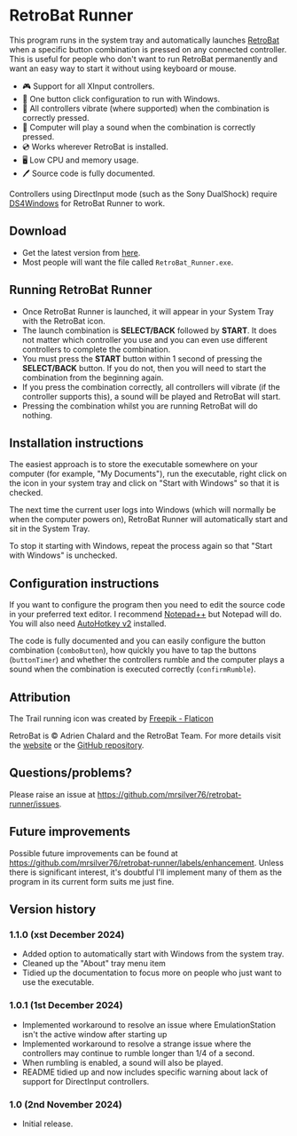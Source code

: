 # RetroBat Runner

This program runs in the system tray and automatically launches [RetroBat](https://www.retrobat.org/) when a specific button combination is pressed on any connected controller. This is useful for people who don't want to run RetroBat permanently and want an easy way to start it without using  keyboard or mouse.

* 🎮 Support for all XInput controllers.
* 🚀 One button click configuration to run with Windows.
* 📳 All controllers vibrate (where supported) when the combination is correctly pressed.
* 📢 Computer will play a sound when the combination is correctly pressed.
* 💿 Works wherever RetroBat is installed.
* 🖥️ Low CPU and memory usage.
* 🖊️ Source code is fully documented.

Controllers using DirectInput mode (such as the Sony DualShock) require [DS4Windows](https://ds4-windows.com/) for RetroBat Runner to work.

## Download

* Get the latest version from [here](https://github.com/mrsilver76/retrobat-runner/releases).
* Most people will want the file called `RetroBat_Runner.exe`.

## Running RetroBat Runner

* Once RetroBat Runner is launched, it will appear in your System Tray with the RetroBat icon.
* The launch combination is **SELECT/BACK** followed by **START**. It does not matter which controller you use and you can even use different controllers to complete the combination.
* You must press the **START** button within 1 second of pressing the **SELECT/BACK** button. If you do not, then you will need to start the combination from the beginning again.
* If you press the combination correctly, all controllers will vibrate (if the controller supports this), a sound will be played and RetroBat will start.
* Pressing the combination whilst you are running RetroBat will do nothing.

## Installation instructions

The easiest approach is to store the executable somewhere on your computer (for example, "My Documents"), run the executable, right click on the icon in your system tray and click on "Start with Windows" so that it is checked.

The next time the current user logs into Windows (which will normally be when the computer powers on), RetroBat Runner will automatically start and sit in the System Tray.

To stop it starting with Windows, repeat the process again so that "Start with Windows" is unchecked.

## Configuration instructions

If you want to configure the program then you need to edit the source code in your preferred text editor. I recommend [Notepad++](https://notepad-plus-plus.org/) but Notepad will do. You will also need [AutoHotkey v2](https://www.autohotkey.com/) installed.

The code is fully documented and you can easily configure the button combination (`comboButton`), how quickly you have to tap the buttons (`buttonTimer`) and whether the controllers rumble and the computer plays a sound when the combination is executed correctly (`confirmRumble`).

## Attribution

The Trail running icon was created by [Freepik - Flaticon](https://www.flaticon.com/free-icons/trail-running)

RetroBat is &copy; Adrien Chalard and the RetroBat Team. For more details visit the [website](https://www.retrobat.org/) or the [GitHub repository](https://github.com/RetroBat-Official). 

## Questions/problems?

Please raise an issue at https://github.com/mrsilver76/retrobat-runner/issues.

## Future improvements

Possible future improvements can be found at https://github.com/mrsilver76/retrobat-runner/labels/enhancement. Unless there is significant interest, it's doubtful I'll implement many of them as the program in its current form suits me just fine.

## Version history

### 1.1.0 (xst December 2024)
 - Added option to automatically start with Windows from the system tray.
 - Cleaned up the "About" tray menu item
 - Tidied up the documentation to focus more on people who just want to use the executable.

### 1.0.1 (1st December 2024)
- Implemented workaround to resolve an issue where EmulationStation isn't the active window after starting up
- Implemented workaround to resolve a strange issue where the controllers may continue to rumble longer than 1/4 of a second.
- When rumbling is enabled, a sound will also be played.
- README tidied up and now includes specific warning about lack of support for DirectInput controllers.

### 1.0 (2nd November 2024)
- Initial release.
